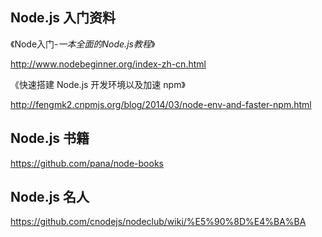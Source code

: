## Node.js 入门资料

《Node入门-_一本全面的Node.js教程_》 

http://www.nodebeginner.org/index-zh-cn.html

《快速搭建 Node.js 开发环境以及加速 npm》

http://fengmk2.cnpmjs.org/blog/2014/03/node-env-and-faster-npm.html


## Node.js 书籍

https://github.com/pana/node-books

## Node.js 名人

https://github.com/cnodejs/nodeclub/wiki/%E5%90%8D%E4%BA%BA